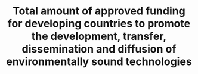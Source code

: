---
title: >-
  Total  amount  of  approved  funding  for  developing  countries  to  promote  the  development,  transfer,  dissemination  and  diffusion  of  environmentally  sound  technologies
permalink: /17-7-1/
sdg_goal: 17
layout: indicator
indicator: 17.7.1
indicator_variable: null
graph: null
graph_type_description: null
graph_status_notes: unk
variable_description: null
variable_notes: null
un_designated_tier: '2'
un_custodial_agency: "UNEP-CTCN  (Partnering  Agencies:  OECD)"
target_id: '17.7'
has_metadata: false
goal_meta_link: 'http://unstats.un.org/sdgs/files/metadata-compilation/Metadata-Goal-17.pdf'
goal_meta_link_page: 15
indicator_name: >-
  Total  amount  of  approved  funding  for  developing  countries  to  promote  the  development,  transfer,  dissemination  and  diffusion  of  environmentally  sound  technologies
target: >-
  Promote  the  development,  transfer,  dissemination  and  diffusion  of  environmentally  sound  technologies  to  developing  countries  on  favourable  terms,  including  on  concessional  and  preferential  terms,  as  mutually  agreed.
source_title: null
source_notes: null
published: true  

---